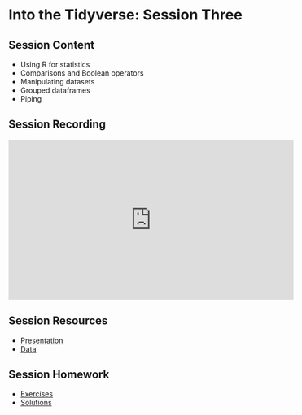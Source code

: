 # Into the Tidyverse: Session Three

## Session Content

- Using R for statistics
- Comparisons and Boolean operators	
- Manipulating datasets	
- Grouped dataframes	
- Piping

## Session Recording

<iframe width="560" height="315" src="https://www.youtube.com/embed/qaxuDRAXNAI" frameborder="0" allow="accelerometer; autoplay; clipboard-write; encrypted-media; gyroscope; picture-in-picture" allowfullscreen></iframe>

## Session Resources

- [Presentation](https://warwickdatasciencesociety.github.io/into-the-tidyverse/session-three/session_three_presentation.html)
- [Data](https://github.com/warwickdatasciencesociety/into-the-tidyverse/tree/master/resources/session_three/data)

## Session Homework

- [Exercises](https://warwickdatasciencesociety.github.io/into-the-tidyverse/session-three/session_three_exercises.nb.html#/)
- [Solutions](https://warwickdatasciencesociety.github.io/into-the-tidyverse/session-three/session_three_solutions.nb.html#/)

